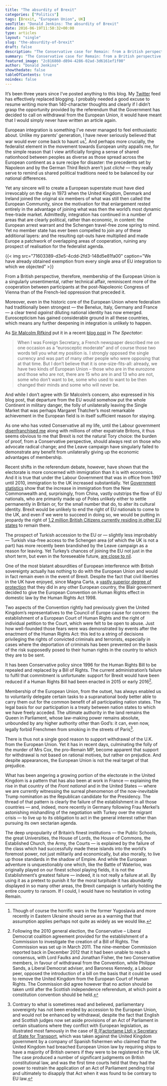 ```yaml
---
title: "The absurdity of Brexit"
categories: ["Politics"]
tags: [Brexit, "European Union", UK]
seoTitle: "Donald Jenkins: The absurdity of Brexit"
date: 2016-06-19T11:50:32+00:00
type: articles
layout: "single"
slug: "the-absurdity-of-brexit"
draft: false
description: "The Conservative case for Remain: from a British perspective, the case for continued membership of the European Union, with the numerous opt-outs secured by the UK, is overwhelming"
summary: "The Conservative case for Remain: from a British perspective, the case for continued membership of the European Union, with the numerous opt-outs secured by the UK, is overwhelming. Membership of the European Union, from the outset, has always enabled us to voluntarily delegate certain tasks to a supranational body better able to carry them out for the common benefit of all participating nation states. There is thus not a single good reason to support withdrawal of the U.K. from the European Union."
featured_image: "2c816860-d894-4286-02ad-3d6161ef1f00"
author: "Donald Jenkins"
showthedate: false
tableOfContents: true
noindex: false
---
```


It’s been three years since I’ve posted anything to this blog. My [Twitter](http://twitter.com/donaldjenkins) feed has effectively replaced blogging. I probably needed a good excuse to resume writing more than 140-character thoughts and clearly if I didn’t grasp the opportunity provided by the referendum that the Government has decided to call on withdrawal from the European Union, it would have meant that I would simply never have written an article again.

European integration is something I’ve never managed to feel enthusiastic about. Unlike my parents’ generation, I have never seriously believed that war would ever come back to haunt us[^1]. And perhaps more crucially, the federalist element in the movement towards European unity appalls me, for the simple reason that I view artificially forging a sense of shared nationhood between peoples as diverse as those spread across the European continent as a sure recipe for disaster: the precedents set by Napoleon and by the German Third Reich aren’t just _cliché_ — they really serve to remind us shared political traditions need to be balanced by our national differences.

Yet any sincere will to create a European superstate must have died irrevocably on the day in 1973 when the United Kingdom, Denmark and Ireland joined the original six members of what was still then called the European Community, since the motivation for that enlargement rested entirely in the advantage of joining what was then the world’s most dynamic free-trade market. Admittedly, integration has continued in a number of areas that are clearly political, rather than economic, in content: the European arrest warrant and the Schengen travel-free zone spring to mind. Yet no member state has ever been compelled to join any of these additional layers: and the resulting opt-outs have multiplied and made Europe a patchwork of overlapping areas of cooperation, ruining any prospect of realisation for the federalist agenda.

{{< img src="71603389-d3e5-4cdd-2fd3-148d5e81fa00" caption="We have already obtained exemption from every single area of EU integration to which we objected" >}}

From a British perspective, therefore, membership of the European Union is a singularly unsentimental, rather technical affair, reminiscent more of the cooperation between participants at the post-Napoleonic Congress of Vienna than of the French-led oppression that preceded it.

Moreover, even in the historic core of the European Union where federalism had traditionally been strongest — the Benelux, Italy, Germany and France — a clear trend _against_ diluting national identity has now emerged. Euroscepticism has gained considerable ground in all these countries, which means any further deepening in integration is unlikely to happen.

As [Sir Malcolm Rifkind](https://en.wikipedia.org/wiki/Malcolm_Rifkind?wprov=sfsi1) put it in a recent [blog post](http://blogs.spectator.co.uk/2016/06/remain-sir-malcolm-rifkinds-speech-spectators-brexit-debate/) in <cite>The Spectator</cite>:

> When I was Foreign Secretary, a French newspaper described me on one occasion as a “eurosceptic moderate” and of course those two words tell you what my position is. I strongly opposed the single currency and was part of many other people who were opposing that at that time. But I don’t believe that it is one-size-fits-all: already, we have two kinds of European Union – those who are in the eurozone and those who are not, there are 15 who are in and 13 who are not, some who don’t want to be, some who used to want to be then changed their minds and some who will never be.

And while I don’t agree with Sir Malcolm’s concern, also expressed in his blog post, that departure from the EU would somehow put the whole Continent in military danger, the folly of unilaterally leaving the Single Market that was perhaps Margaret Thatcher’s most remarkable achievement in the European field is in itself sufficient reason for staying.

As one who has voted Conservative all my life, until the Labour government [disenfranchised me](http://www.telegraph.co.uk/expat/expatnews/12093159/EU-referendum-expats-fear-time-is-running-out-to-get-voting-rights-restored-before-poll.html) along with millions of other expatriate Britons, it thus seems obvious to me that Brexit is not the natural Tory choice: the burden of proof, from a Conservative perspective, should always rest on those who advocate radical change; and the Leave campaign have singularly failed to demonstrate any benefit from unilaterally giving up the economic advantages of membership.

Recent shifts in the referendum debate, however, have shown that the electorate is more concerned with immigration than it is with economics. And it is true that under the Labour Government that was in office from 1997 until 2010, immigration to the UK increased substantially. Yet [Government statistics](https://web.archive.org/web/20170502201114/http://www.neighbourhood.statistics.gov.uk:80/HTMLDocs/dvc123/index.html) show that the increase in immigration from the New Commonwealth and, surprisingly, from China, vastly outstrips the flow of EU nationals, who are primarily made up of Poles unlikely either to settle permanently in Britain or, for the small number that do, to alter its cultural identity. Brexit would be unlikely to end the right of EU nationals to come to the UK, and even if we were to succeed in doing so, we would be putting in jeopardy the right of [1.2 million British Citizens currently residing in other EU states](http://www.migrationwatchuk.org/briefing-paper/354) to remain there.

The prospect of Turkish accession to the EU or — slightly less improbably — Turkish visa-free access to the Schengen area (of which the UK is not a part) has more recently been brandished by the Leave campaign as a reason for leaving. Yet Turkey’s chances of joining the EU not just in the short term, but even in the foreseeable future, [are close to nil](http://blogs.spectator.co.uk/2016/06/dont-panic-turkey-wont-joining-eu-anytime-soon/).

One of the most blatant absurdities of European interference with British sovereignty actually has nothing to do with the European Union and would in fact remain even in the event of Brexit. Despite the fact that civil liberties in the UK have enjoyed, since Magna Carta, a [vastly superior degree of protection](https://en.m.wikipedia.org/wiki/Civil_liberties_in_the_United_Kingdom) that they did in any other European country, the Blair government decided to give the European Convention on Human Rights effect in domestic law by the Human Rights Act 1998.

Two aspects of the Convention rightly had previously given the United Kingdom’s representatives to the Council of Europe cause for concern: the establishment of a European Court of Human Rights and the right of individual petition to the Court, which were felt to be open to abuse. Just how well-founded those fears were was demonstrated by events after the enactment of the Human Rights Act: this led to a string of decisions privileging the rights of convicted criminals and terrorists, especially in cases where the deportation of criminals has been prevented on the basis of the risk supposedly posed to their human rights in the country to which they are to be sent.

It has been Conservative policy since 1996 for the Human Rights Bill to be repealed and replaced by a Bill of Rights. The current administration’s failure to fulfil that commitment is unfortunate: support for Brexit would have been reduced if a Human Rights Bill had been enacted in 2015 or early 2016[^2].

Membership of the European Union, from the outset, has always enabled us to voluntarily delegate certain tasks to a supranational body better able to carry them out for the common benefit of all participating nation states. The legal basis for our participation is a treaty between nation states to which we have freely acceded. The ultimate authority in the land remains the Queen in Parliament, whose law-making power remains absolute, unbounded by any higher authority other than God’s: it can, even now, legally forbid Frenchmen from smoking in the streets of Paris[^3].

There is thus not a single good reason to support withdrawal of the U.K. from the European Union. Yet it has in recent days, culminating the folly of the murder of Mrs Cox, the pro-Remain MP, become apparent that support for withdrawal is not based on rational motives, but rather on prejudice. And despite appearances, the European Union is not the real target of that prejudice.

What has been angering a growing portion of the electorate in the United Kingdom is a pattern that has also been at work in France — explaining the rise in that country of the _Front national_ and in the United States — where we are currently witnessing the surreal phenomenon of the now-inevitable Trump nomination as the Republican candidate for the Presidency. The thread of that pattern is clearly the failure of the establishment in all those countries — and, indeed, more recently in Germany following Frau Merkel’s astonishing mishandling of the negotiation with Turkey over the migrant crisis — to live up to its obligation to act in the general interest rather than pursuing its own sectarian agenda.

The deep unpopularity of Britain’s finest institutions — the Public Schools, the great Universities, the House of Lords, the House of Commons, the Established Church, the Army, the Courts — is explained by the failure of the class which had successfully made these islands into the world’s foremost power, not just militarily and economically, but also morally, to live up those standards in the shadow of Empire. And while the European adventure is unquestionably one which, like the Battle of Waterloo, was originally played on our finest school playing fields, it is not the Establishment’s greatest failure — indeed, it is not really a failure at all. By using it as a pretext to punish it for the moral turpitude it has abundantly displayed in so many other areas, the Brexit campaign is unfairly holding the entire country to ransom. If I could, I would have no hesitation in voting Remain.

[^1]: Though of course the horrific wars in the former Yugoslavia and more recently in Eastern Ukraine should serve as a warning that that assumption applies perhaps not quite as widely as we would like.
[^2]: Following the 2010 general election, the Conservative – Liberal Democrat coalition agreement provided for the establishment of a Commission to investigate the creation of a Bill of Rights. The Commission was set up in March 2011. The nine-member Commission reported back in December 2012 that it had been unable to reach a consensus, with Lord Faulks and Jonathan Fisher, the two Conservative members, in favour of withdrawal from the Convention, while Philippe Sands, a Liberal Democrat adviser, and Baroness Kennedy, a Labour peer, opposed the introduction of a bill on the basis that it could be used to remove the United Kingdom from the European Court of Human Rights. The Commission did agree however that no action should be taken until after the Scottish independence referendum, at which point a constitution convention should be held.
[^3]: Contrary to what is sometimes read and believed, parliamentary sovereignty has not been eroded by accession to the European Union, and would not be enhanced by withdrawal, despite the fact that English and Scottish judges now set aside provisions of an Act of Parliament in certain situations where they conflict with European legislation, as illustrated most famously in the case of [R (Factortame Ltd) v Secretary of State for Transport](<https://en.wikipedia.org/wiki/R_(Factortame_Ltd)_v_Secretary_of_State_for_Transport>), which was taken against the United Kingdom government by a company of Spanish fishermen who claimed that the United Kingdom had breached European Union law by requiring ships to have a majority of British owners if they were to be registered in the UK. The case produced a number of significant judgments on British constitutional law, and was the first time courts held that they had the power to restrain the application of an Act of Parliament pending trial and ultimately to disapply that Act when it was found to be contrary to EU law.
